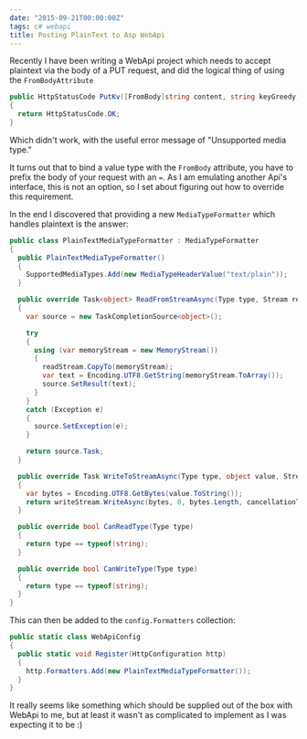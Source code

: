 ```yaml
---
date: "2015-09-21T00:00:00Z"
tags: c# webapi
title: Posting PlainText to Asp WebApi
---
```


Recently I have been writing a WebApi project which needs to accept plaintext via the body of a PUT request, and did the logical thing of using the `FromBodyAttribute`

```csharp
public HttpStatusCode PutKv([FromBody]string content, string keyGreedy)
{
  return HttpStatusCode.OK;
}
```

Which didn't work, with the useful error message of "Unsupported media type."

It turns out that to bind a value type with the `FromBody` attribute, you have to prefix the body of your request with an `=`.  As I am emulating another Api's interface, this is not an option, so I set about figuring out how to override this requirement.

In the end I discovered that providing a new `MediaTypeFormatter` which handles plaintext is the answer:

```csharp
public class PlainTextMediaTypeFormatter : MediaTypeFormatter
{
  public PlainTextMediaTypeFormatter()
  {
    SupportedMediaTypes.Add(new MediaTypeHeaderValue("text/plain"));
  }

  public override Task<object> ReadFromStreamAsync(Type type, Stream readStream, HttpContent content, IFormatterLogger formatterLogger)
  {
    var source = new TaskCompletionSource<object>();

    try
    {
      using (var memoryStream = new MemoryStream())
      {
        readStream.CopyTo(memoryStream);
        var text = Encoding.UTF8.GetString(memoryStream.ToArray());
        source.SetResult(text);
      }
    }
    catch (Exception e)
    {
      source.SetException(e);
    }

    return source.Task;
  }

  public override Task WriteToStreamAsync(Type type, object value, Stream writeStream, HttpContent content, System.Net.TransportContext transportContext, System.Threading.CancellationToken cancellationToken)
  {
    var bytes = Encoding.UTF8.GetBytes(value.ToString());
    return writeStream.WriteAsync(bytes, 0, bytes.Length, cancellationToken);
  }

  public override bool CanReadType(Type type)
  {
    return type == typeof(string);
  }

  public override bool CanWriteType(Type type)
  {
    return type == typeof(string);
  }
}
```

This can then be added to the `config.Formatters` collection:

```csharp
public static class WebApiConfig
{
  public static void Register(HttpConfiguration http)
  {
    http.Formatters.Add(new PlainTextMediaTypeFormatter());
  }
}
```

It really seems like something which should be supplied out of the box with WebApi to me, but at least it wasn't as complicated to implement as I was expecting it to be :)
